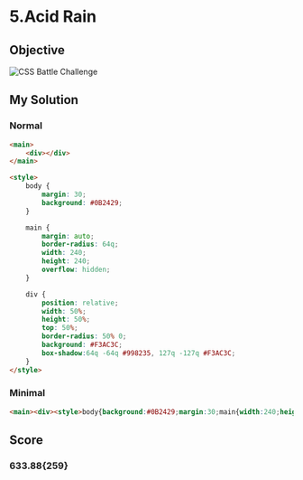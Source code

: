 # 5.Acid Rain

## Objective

![CSS Battle Challenge](https://cssbattle.dev/targets/5.png)

## My Solution

### Normal

```html
<main>
	<div></div>
</main>

<style>
	body {
		margin: 30;
		background: #0B2429;
	}

	main {
		margin: auto;
		border-radius: 64q;
		width: 240;
		height: 240;
		overflow: hidden;
	}

	div {
		position: relative;
		width: 50%;
		height: 50%;
		top: 50%;
		border-radius: 50% 0;
		background: #F3AC3C;
		box-shadow:64q -64q #998235, 127q -127q #F3AC3C;
	}
</style>
```

### Minimal

```html
<main><div><style>body{background:#0B2429;margin:30;main{width:240;height:240;margin:auto;border-radius:64q;overflow:hidden;div{background:#F3AC3C;position:relative;width:50%;height:50%; top:50%;border-radius:50% 0;box-shadow:64q -64q#998235,127q -127q#F3AC3C;
```

## Score

### 633.88{259}
